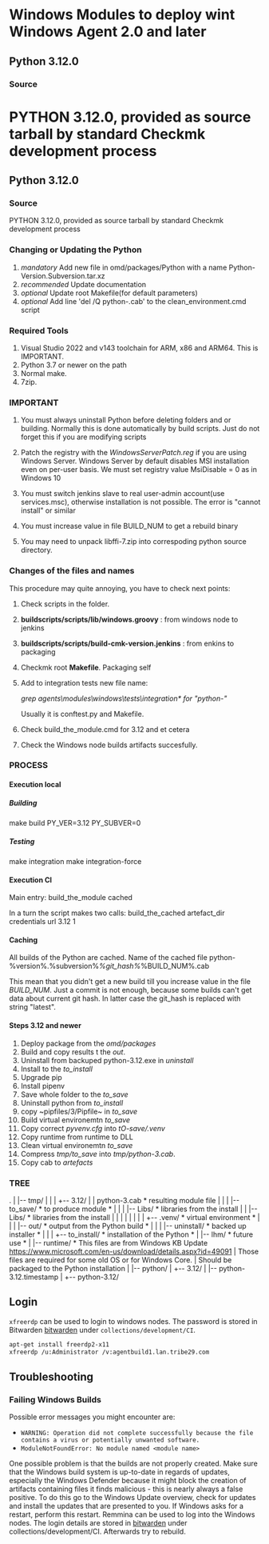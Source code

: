 # Windows Modules to deploy wint Windows Agent 2.0 and later

## Python 3.12.0

### Source

PYTHON 3.12.0, provided as source tarball by standard Checkmk development process
=======
## Python 3.12.0

### Source

PYTHON 3.12.0, provided as source tarball by standard Checkmk development process

### Changing or Updating the Python

1. _mandatory_   Add new file in omd/packages/Python with a name Python-Version.Subversion.tar.xz
2. _recommended_ Update documentation
3. _optional_    Update root Makefile(for default parameters)
4. _optional_    Add line 'del /Q python-<Version>.cab' to the clean_environment.cmd script

### Required Tools

1. Visual Studio 2022 and v143 toolchain for ARM, x86 and ARM64. This is IMPORTANT.
2. Python 3.7 or newer on the path
3. Normal make.
4. 7zip.

### IMPORTANT

1. You must always uninstall Python before deleting folders and or building.
Normally this is done automatically by build scripts. Just do not forget this
if you are modifying scripts

2. Patch the registry with the *WindowsServerPatch.reg* if you are using Windows Server.
Windows Server by default disables MSI installation even on per-user basis.
We must set registry value MsiDisable = 0 as in Windows 10

3. You must switch jenkins slave to real user-admin account(use services.msc), otherwise
installation is not possible. The error is "cannot install" or similar

4. You must increase value in file BUILD_NUM to get a rebuild binary

5. You may need to unpack libffi-7.zip into correspoding python source directory.

### Changes of the files and names

This procedure may quite annoying, you have to check next points:

1. Check scripts in the folder.
2. **buildscripts/scripts/lib/windows.groovy** : from windows node to jenkins
3. **buildscripts/scripts/build-cmk-version.jenkins** : from enkins to packaging
4. Checkmk root **Makefile**. Packaging self
5. Add to integration tests new file name:

   *grep agents\modules\windows\tests\integration\* for "python-"*

   Usually it is conftest.py and Makefile.

6. Check build_the_module.cmd for 3.12 and et cetera
7. Check the Windows node builds artifacts succesfully.

### PROCESS

#### Execution local

##### Building
make build PY_VER=3.12 PY_SUBVER=0

##### Testing
make integration
make integration-force


#### Execution CI

Main entry:
build_the_module cached

In a turn the script makes two calls:
build_the_cached artefact_dir credentials url 3.12 1

#### Caching

All builds of the Python are cached.
Name of the cached file
python-%version%.%subversion%_%git_hash%_%BUILD_NUM%.cab

This mean that you didn't get a new build till you increase value in the file *BUILD_NUM*.
Just a commit is not enough, because some builds can't get data about current git hash.
In latter case the git_hash is replaced with string "latest".


#### Steps 3.12 and newer

1. Deploy package from the *omd/packages*
2. Build  and copy results t the *out*.
3. Uninstall from backuped python-3.12.exe in *uninstall*
4. Install to the *to_install*
5. Upgrade pip
6. Install pipenv
7. Save whole folder to the *to_save*
8. Uninstall python from *to_install*
9. copy ~pipfiles/3/Pipfile~ in *to_save*
10. Build virtual environemtn *to_save*
11. Copy correct *pyvenv.cfg* into *tO-save/.venv*
12. Copy runtime from runtime to DLL
13. Clean virtual environemtn *to_save*
14. Compress *tmp/to_save* into *tmp/python-3.cab*.
15. Copy cab to *artefacts*

### TREE

.
|
|-- tmp/
|    |
|    +-- 3.12/
|           |   python-3.cab  * resulting module file
|           |
|           |-- to_save/		* to produce module *
|           |
|           |-- Libs/           * libraries from the install
|           |    |-- Libs/      * libraries from the install
|           |    |
|           |    |
|           |    +-- .venv/	    * virtual environment *
|           |
|           |-- out/		    * output from the Python build *
|           |
|           |-- uninstall/	    * backed up installer *
|           |
|           +-- to_install/	    * installation of the Python *
|
|-- lhm/                * future use *
|
|-- runtime/            * This files are from Windows KB Update https://www.microsoft.com/en-us/download/details.aspx?id=49091
|                         Those files are required for some old OS or for Windows Core.
|                         Should be packaged to the Python installation
|
|-- python/
     |
     +-- 3.12/
             |
             |-- python-3.12.timestamp
             |
             +-- python-3.12/

## Login

`xfreerdp` can be used to login to windows nodes. The password is stored in Bitwarden [bitwarden](passwords.lan.checkmk.net) under `collections/development/CI`.

```bash
apt-get install freerdp2-x11
xfreerdp /u:Administrator /v:agentbuild1.lan.tribe29.com
```

## Troubleshooting

### Failing Windows Builds

Possible error messages you might encounter are:
- `WARNING: Operation did not complete successfully because the file contains a virus or potentially unwanted software.`
- `ModuleNotFoundError: No module named <module name>`

One possible problem is that the builds are not properly created.
Make sure that the Windows build system is up-to-date in regards of updates, especially the Windows Defender because it might block the creation of artifacts containing files it finds malicious - this is nearly always a false positive.
To do this go to the Windows Update overview, check for updates and install the updates that are presented to you. If Windows asks for a restart, perform this restart.
Remmina can be used to log into the Windows nodes. The login details are stored in [bitwarden](passwords.lan.checkmk.net) under collections/development/CI.
Afterwards try to rebuild.
